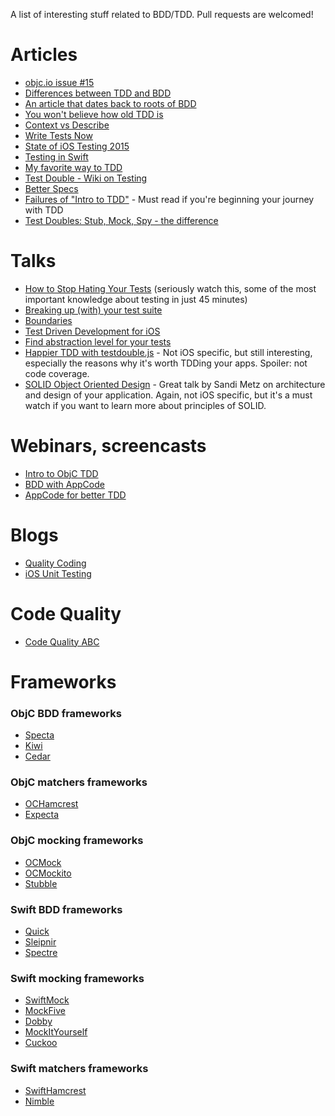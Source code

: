 A list of interesting stuff related to BDD/TDD. Pull requests are welcomed! 


Articles
=============
 - [objc.io issue #15](http://www.objc.io/issue-15/)
 - [Differences between TDD and BDD](http://blog.mattwynne.net/2012/11/20/tdd-vs-bdd/)
 - [An article that dates back to roots of BDD](http://dannorth.net/introducing-bdd/)
 - [You won't believe how old TDD is](http://arialdomartini.wordpress.com/2012/07/20/you-wont-believe-how-old-tdd-is/)
 - [Context vs Describe](http://lmws.net/describe-vs-context-in-rspec)
 - [Write Tests Now](http://paytonrules.com/software-development/2015/02/13/get-started-today.html)
 - [State of iOS Testing 2015](http://www.mokacoding.com/blog/ios-testing-in-2015/)
 - [Testing in Swift](http://realm.io/news/testing-in-swift/)
 - [My favorite way to TDD](http://blog.testdouble.com/posts/2015-09-10-how-i-use-test-doubles.html)
 - [Test Double - Wiki on Testing](https://github.com/testdouble/contributing-tests/wiki)
 - [Better Specs](http://betterspecs.org)
 - [Failures of "Intro to TDD"](http://blog.testdouble.com/posts/2014-01-25-the-failures-of-intro-to-tdd.html) - Must read if you're beginning your journey with TDD
 - [Test Doubles: Stub, Mock, Spy - the difference](https://8thlight.com/blog/uncle-bob/2014/05/14/TheLittleMocker.html)

Talks
=============
 - [How to Stop Hating Your Tests](https://vimeo.com/145917204) (seriously watch this, some of the most important knowledge about testing in just 45 minutes)
 - [Breaking up (with) your test suite](https://www.youtube.com/watch?v=9_3RsSvgRd4)
 - [Boundaries](https://www.destroyallsoftware.com/talks/boundaries)
 - [Test Driven Development for iOS](https://www.youtube.com/watch?v=Jzlz3Bx-NzM)
 - [Find abstraction level for your tests](http://m.ustream.tv/recorded/46744750)
 - [Happier TDD with testdouble.js](http://blog.testdouble.com/posts/2016-06-05-happier-tdd-with-testdouble-js.html) - Not iOS specific, but still interesting, especially the reasons why it's worth TDDing your apps. Spoiler: not code coverage. 
 - [SOLID Object Oriented Design](https://www.youtube.com/watch?v=v-2yFMzxqwU) - Great talk by Sandi Metz on architecture and design of your application. Again, not iOS specific, but it's a must watch if you want to learn more about principles of SOLID. 
 
Webinars, screencasts
=============
 - [Intro to ObjC TDD](https://www.youtube.com/watch?v=WADaMF79Vts)
 - [BDD with AppCode](https://www.youtube.com/watch?v=LXBNl-6FK1s)
 - [AppCode for better TDD](https://www.youtube.com/watch?v=GtKiLWIRaqQ)

Blogs
=============
- [Quality Coding](http://qualitycoding.org)
- [iOS Unit Testing](http://iosunittesting.com)

Code Quality
=============
- [Code Quality ABC](https://swifting.io/blog/2016/03/21/10-is-christmas-earlier-this-year-code-quality-analyser-abc/)
 
Frameworks
=============

### ObjC BDD frameworks

 - [Specta](https://github.com/specta/specta)
 - [Kiwi](https://github.com/kiwi-bdd/Kiwi)
 - [Cedar](https://github.com/pivotal/cedar)
 
### ObjC matchers frameworks
 - [OCHamcrest](https://github.com/hamcrest/OCHamcrest)
 - [Expecta](https://github.com/specta/expecta)

### ObjC mocking frameworks
 - [OCMock](http://ocmock.org)
 - [OCMockito](https://github.com/jonreid/OCMockito)
 - [Stubble](https://github.com/Stubble/stubble)

### Swift BDD frameworks
 - [Quick](https://github.com/Quick/Quick)
 - [Sleipnir](https://github.com/railsware/Sleipnir)
 - [Spectre](https://github.com/kylef/Spectre)

### Swift mocking frameworks

- [SwiftMock](https://github.com/mflint/SwiftMock)
- [MockFive](https://github.com/DeliciousRaspberryPi/MockFive)
- [Dobby](https://github.com/rheinfabrik/Dobby)
- [MockItYourself](https://github.com/plain-vanilla-games/MockItYourself)
- [Cuckoo](https://github.com/SwiftKit/Cuckoo)

### Swift matchers frameworks
- [SwiftHamcrest](https://github.com/nschum/SwiftHamcrest)
- [Nimble](https://github.com/Quick/Nimble)


